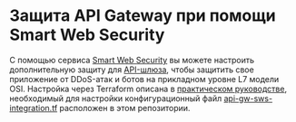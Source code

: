 # Защита API Gateway при помощи Smart Web Security

С помощью сервиса [Smart Web Security](https://cloud.yandex.ru/ru/docs/smartwebsecurity) вы можете настроить дополнительную защиту для [API-шлюза](https://cloud.yandex.ru/ru/docs/api-gateway), чтобы защитить свое приложение от DDoS-атак и ботов на прикладном уровне L7 модели OSI. Настройка через Terraform описана в [практическом руководстве](https://cloud.yandex.ru/docs/tutorials/serverless/api-gw-sws-integration), необходимый для настройки конфигурационный файл [api-gw-sws-integration.tf](api-gw-sws-integration.tf) расположен в этом репозитории.